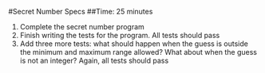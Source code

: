 #Secret Number Specs
##Time: 25 minutes

1. Complete the secret number program
2. Finish writing the tests for the program. All tests should pass
3. Add three more tests: what should happen when the guess is outside the minimum and maximum range allowed? What about when the guess is not an integer? Again, all tests should pass
